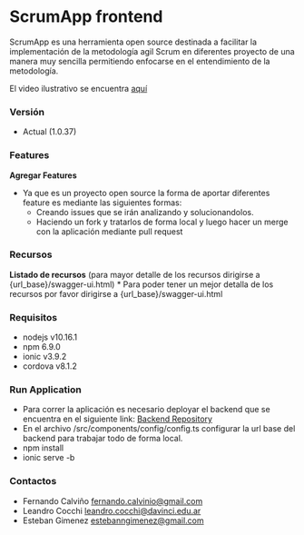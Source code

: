 # ScrumApp frontend #

ScrumApp es una herramienta open source destinada a facilitar la implementación de la metodología agil Scrum en diferentes proyecto de una manera muy sencilla permitiendo enfocarse en el entendimiento de la metodología.

El video ilustrativo se encuentra [aquí](https://www.youtube.com/watch?v=lCBi615wK5k&feature=youtu.be)

### Versión ###
  * Actual (1.0.37)

### Features ###
  **Agregar Features** 
  * Ya que es un proyecto open source la forma de aportar diferentes feature es mediante las siguientes formas:
    * Creando issues que se irán analizando y solucionandolos. 
    * Haciendo un fork y tratarlos de forma local y luego hacer un merge con la aplicación mediante pull request 
    
### Recursos ###
 **Listado de recursos** (para mayor detalle de los recursos dirigirse a {url_base}/swagger-ui.html)
    * Para poder tener un mejor detalla de los recursos por favor dirigirse a {url_base}/swagger-ui.html


### Requisitos ###
* nodejs v10.16.1
* npm 6.9.0
* ionic v3.9.2
* cordova v8.1.2

### Run Application ###
* Para correr la aplicación es necesario deployar el backend que se encuentra en el siguiente link:
[Backend Repository](https://github.com/lecocchi/projectFinal-BK)
* En el archivo /src/components/config/config.ts configurar la url base del backend para trabajar todo de forma local.
* npm install
* ionic serve -b


### Contactos ###
* Fernando Calviño <fernando.calvinio@gmail.com>
* Leandro Cocchi <leandro.cocchi@davinci.edu.ar>
* Esteban Gimenez <estebanngimenez@gmail.com>
